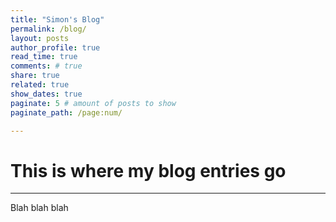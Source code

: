 ```yaml
---
title: "Simon's Blog"
permalink: /blog/
layout: posts
author_profile: true
read_time: true
comments: # true
share: true
related: true
show_dates: true 
paginate: 5 # amount of posts to show
paginate_path: /page:num/

---
```

# This is where my blog entries go



---



Blah blah blah

